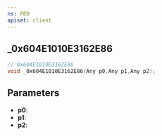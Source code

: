 ```yaml
---
ns: PED
apiset: client
---
```

## _0x604E1010E3162E86

```c
// 0x604E1010E3162E86
void _0x604E1010E3162E86(Any p0,Any p1,Any p2);
```


## Parameters
* **p0**:
* **p1**:
* **p2**: